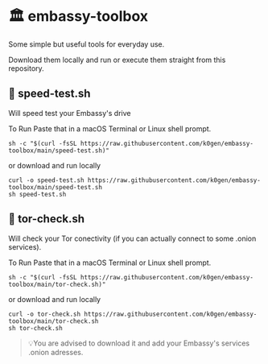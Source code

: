 # 🏛️ embassy-toolbox

Some simple but useful tools for everyday use.

Download them locally and run or execute them straight from this repository.

## 🚄 speed-test.sh
Will speed test your Embassy's drive

To Run Paste that in a macOS Terminal or Linux shell prompt. 
```
sh -c "$(curl -fsSL https://raw.githubusercontent.com/k0gen/embassy-toolbox/main/speed-test.sh)"
```
or download and run locally
```
curl -o speed-test.sh https://raw.githubusercontent.com/k0gen/embassy-toolbox/main/speed-test.sh
sh speed-test.sh
```
## 🧅 tor-check.sh
Will check your Tor conectivity (if you can actually connect to some .onion services).

To Run Paste that in a macOS Terminal or Linux shell prompt. 
```
sh -c "$(curl -fsSL https://raw.githubusercontent.com/k0gen/embassy-toolbox/main/tor-check.sh)"
```
or download and run locally
```
curl -o tor-check.sh https://raw.githubusercontent.com/k0gen/embassy-toolbox/main/tor-check.sh
sh tor-check.sh
```
> 💡You are advised to download it and add your Embassy's services .onion adresses.
